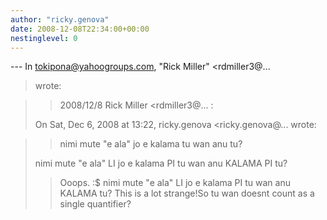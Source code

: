 ```yaml
---
author: "ricky.genova"
date: 2008-12-08T22:34:00+00:00
nestinglevel: 0
---
```

\---
 In [tokipona@yahoogroups.com](mailto://tokipona@yahoogroups.com), "Rick Miller" <rdmiller3@...
> wrote:

>> 2008/12/8 Rick Miller <rdmiller3@...
>:
> 
> On Sat, Dec 6, 2008 at 13:22, ricky.genova <ricky.genova@...
> wrote:

> 
>> nimi mute "e ala" jo e kalama tu wan anu tu?
> 
>> 
> nimi mute "e ala" LI jo e kalama PI tu wan anu KALAMA PI tu?
>> Ooops. :$
>> nimi mute "e ala" LI jo e kalama PI tu wan anu KALAMA tu?
>This is a lot strange!So tu wan doesnt count as a single quantifier?